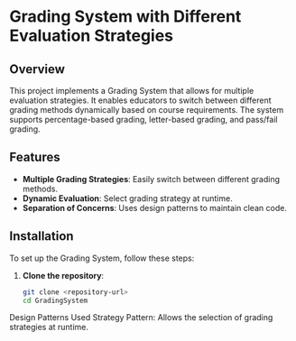 # Grading System with Different Evaluation Strategies

## Overview

This project implements a Grading System that allows for multiple evaluation strategies. It enables educators to switch between different grading methods dynamically based on course requirements. The system supports percentage-based grading, letter-based grading, and pass/fail grading.

## Features

- **Multiple Grading Strategies**: Easily switch between different grading methods.
- **Dynamic Evaluation**: Select grading strategy at runtime.
- **Separation of Concerns**: Uses design patterns to maintain clean code.

## Installation

To set up the Grading System, follow these steps:

1. **Clone the repository**:
   ```bash
   git clone <repository-url>
   cd GradingSystem

Design Patterns Used
Strategy Pattern: Allows the selection of grading strategies at runtime.
